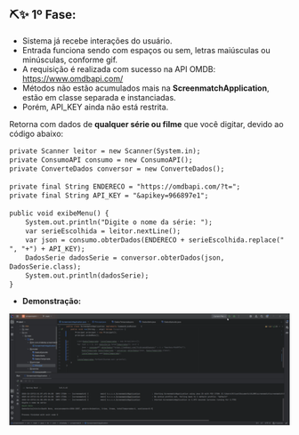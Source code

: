 ## ⛏️✨ 1º Fase:

- Sistema já recebe interações do usuário.
- Entrada funciona sendo com espaços ou sem, letras maiúsculas ou minúsculas, conforme gif.
- A requisição é realizada com sucesso na API OMDB: https://www.omdbapi.com/
- Métodos não estão acumulados mais na **ScreenmatchApplication**, estão em classe separada e instanciadas.
- Porém, API_KEY ainda não está restrita.

Retorna com dados de **qualquer série ou filme** que você digitar, devido ao código abaixo:

    private Scanner leitor = new Scanner(System.in);
    private ConsumoAPI consumo = new ConsumoAPI();
    private ConverteDados conversor = new ConverteDados();

    private final String ENDERECO = "https://omdbapi.com/?t=";
    private final String API_KEY = "&apikey=966897e1";

    public void exibeMenu() {
        System.out.println("Digite o nome da série: ");
        var serieEscolhida = leitor.nextLine();
        var json = consumo.obterDados(ENDERECO + serieEscolhida.replace(" ", "+") + API_KEY);
        DadosSerie dadosSerie = conversor.obterDados(json, DadosSerie.class);
        System.out.println(dadosSerie);
    }

- **Demonstração:**

<img src="https://github.com/AlianeAmaral/screenmatch/blob/main/gifs/01-fase-teste-entradas.gif" alt="01-fase-teste-entradas" style="width: 950px;">

##
